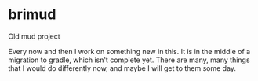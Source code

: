brimud
======

Old mud project

Every now and then I work on something new in this. It is in the middle of a migration to gradle, which isn't complete yet. There are many, many things that I would do differently now, and maybe I will get to them some day.

